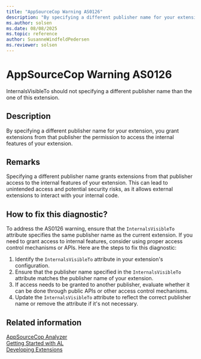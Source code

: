 ```yaml
---
title: "AppSourceCop Warning AS0126"
description: "By specifying a different publisher name for your extension, you grant extensions from that publisher the permission to access the internal features of your extension."
ms.author: solsen
ms.date: 08/08/2025
ms.topic: reference
author: SusanneWindfeldPedersen
ms.reviewer: solsen
---
```

[//]: # (START>DO_NOT_EDIT)
[//]: # (IMPORTANT:Do not edit any of the content between here and the END>DO_NOT_EDIT.)
[//]: # (Any modifications should be made in the .xml files in the ModernDev repo.)
# AppSourceCop Warning AS0126
InternalsVisibleTo should not specifying a different publisher name than the one of this extension.

## Description
By specifying a different publisher name for your extension, you grant extensions from that publisher the permission to access the internal features of your extension.

[//]: # (IMPORTANT: END>DO_NOT_EDIT)

## Remarks

Specifying a different publisher name grants extensions from that publisher access to the internal features of your extension. This can lead to unintended access and potential security risks, as it allows external extensions to interact with your internal code.

## How to fix this diagnostic?

To address the AS0126 warning, ensure that the `InternalsVisibleTo` attribute specifies the same publisher name as the current extension. If you need to grant access to internal features, consider using proper access control mechanisms or APIs. Here are the steps to fix this diagnostic:

1. Identify the `InternalsVisibleTo` attribute in your extension's configuration.
2. Ensure that the publisher name specified in the `InternalsVisibleTo` attribute matches the publisher name of your extension.
3. If access needs to be granted to another publisher, evaluate whether it can be done through public APIs or other access control mechanisms.
4. Update the `InternalsVisibleTo` attribute to reflect the correct publisher name or remove the attribute if it's not necessary.

## Related information  

[AppSourceCop Analyzer](appsourcecop.md)  
[Getting Started with AL](../devenv-get-started.md)  
[Developing Extensions](../devenv-dev-overview.md)  
